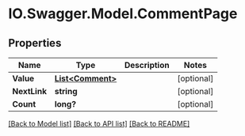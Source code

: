 # IO.Swagger.Model.CommentPage
## Properties

Name | Type | Description | Notes
------------ | ------------- | ------------- | -------------
**Value** | [**List&lt;Comment&gt;**](Comment.md) |  | [optional] 
**NextLink** | **string** |  | [optional] 
**Count** | **long?** |  | [optional] 

[[Back to Model list]](../README.md#documentation-for-models) [[Back to API list]](../README.md#documentation-for-api-endpoints) [[Back to README]](../README.md)

